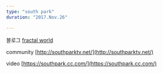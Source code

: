 ```yaml
---
type: "south park"
duration: "2017.Nov.26"

---
```


블로그 [fractal world](http://southpark.kro.kr)  

community [http://southparktv.net/](http://southparktv.net/)  

video [https://southpark.cc.com/](https://southpark.cc.com/)  
